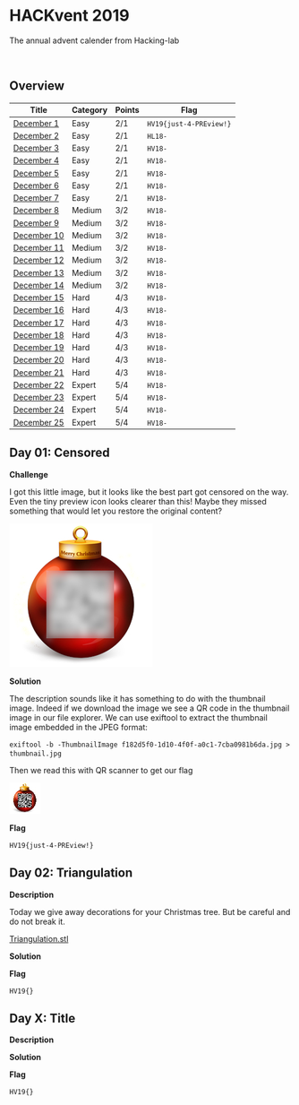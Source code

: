 # HACKvent 2019

The annual advent calender from Hacking-lab

![]()

## Overview


Title                                             | Category    | Points | Flag
------------------------------------------------- | ----------- | ------ | ------------------------------
[December 1 ](#day-01)                            | Easy        | 2/1    | `HV19{just-4-PREview!}`
[December 2 ](#day-02)                            | Easy        | 2/1    | `HL18-`
[December 3 ](#day-03)                            | Easy        | 2/1    | `HV18-`
[December 4 ](#day-04)                            | Easy        | 2/1    | `HV18-`
[December 5 ](#day-05)                            | Easy        | 2/1    | `HV18-`
[December 6 ](#day-06)                            | Easy        | 2/1    | `HV18-`
[December 7 ](#day-07)                            | Easy        | 2/1    | `HV18-`
[December 8 ](#day-08)                            | Medium      | 3/2    | `HV18-`
[December 9 ](#day-09)                            | Medium      | 3/2    | `HV18-`
[December 10](#day-10)                            | Medium      | 3/2    | `HV18-`
[December 11](#day-11)                            | Medium      | 3/2    | `HV18-`
[December 12](#day-12)                            | Medium      | 3/2    | `HV18-`
[December 13](#day-13)                            | Medium      | 3/2    | `HV18-`
[December 14](#day-14-)                           | Medium      | 3/2    | `HV18-`
[December 15](#day-15-)                           | Hard        | 4/3    | `HV18-`
[December 16](#day-16-)                           | Hard        | 4/3    | `HV18-`
[December 17](#day-17-)                           | Hard        | 4/3    | `HV18-`
[December 18](#day-18-)                           | Hard        | 4/3    | `HV18-`
[December 19](#day-19-)                           | Hard        | 4/3    | `HV18-`
[December 20](#day-20-)                           | Hard        | 4/3    | `HV18-`
[December 21](#day-21-)                           | Hard        | 4/3    | `HV18-`
[December 22](#day-22-)                           | Expert      | 5/4    | `HV18-`
[December 23](#day-23-)                           | Expert      | 5/4    | `HV18-`
[December 24](#day-24-)                           | Expert      | 5/4    | `HV18-`
[December 25](#day-25-)                           | Expert      | 5/4    | `HV18-`

## Day 01: Censored

**Challenge**

I got this little image, but it looks like the best part got censored on the way. Even the tiny preview icon looks clearer than this! Maybe they missed something that would let you restore the original content?

![](writeupfiles/dec01/f182d5f0-1d10-4f0f-a0c1-7cba0981b6da.jpg)

**Solution**

The description sounds like it has something to do with the thumbnail image. Indeed if we download the image we see a QR code in the thumbnail image in our file explorer. We can use exiftool to extract the thumbnail image embedded in the JPEG format:

```
exiftool -b -ThumbnailImage f182d5f0-1d10-4f0f-a0c1-7cba0981b6da.jpg > thumbnail.jpg
```

Then we read this with QR scanner to get our flag

![](writeupfiles/dec01/thumbnail.jpg)

**Flag**
```
HV19{just-4-PREview!}
```

## Day 02: Triangulation

**Description**

Today we give away decorations for your Christmas tree. But be careful and do not break it.

[Triangulation.stl](writeupfiles/dec02/Triangulation.stl)

**Solution**

**Flag**
```
HV19{}
```

## Day X: Title

**Description**

**Solution**

**Flag**
```
HV19{}
```
